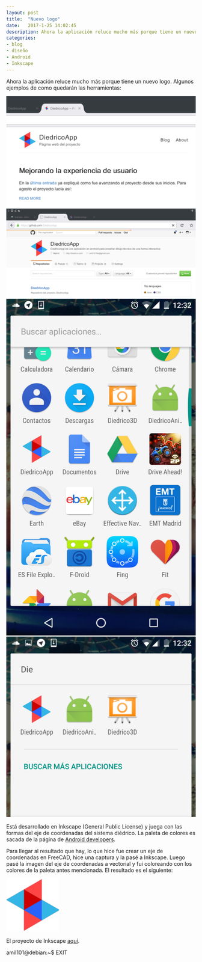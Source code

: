 ```yaml
---
layout: post
title:  "Nuevo logo"
date:   2017-1-25 14:02:45
description: Ahora la aplicación reluce mucho más porque tiene un nuevo logo
categories:
- blog
- diseño
- Android
- Inkscape
---
```


Ahora la aplicación reluce mucho más porque tiene un nuevo logo. Algunos ejemplos de como quedarán las herramientas:  

![DiedricoApp en Agosto 2016](../images/logo1.png)  
![DiedricoApp en Agosto 2016](../images/logo2.png)  
![DiedricoApp en Agosto 2016](../images/logo3.png)  
![DiedricoApp en Agosto 2016](../images/logo4.png)  

Está desarrollado en Inkscape (General Public License) y juega con las formas del eje de coordenadas del sistema diédrico. La paleta de colores es sacada de la página de [Android developers](https://material.io/guidelines/style/color.html).

Para llegar al resultado que hay, lo que hice fue crear un eje de coordenadas en FreeCAD, hice una captura y la pasé a Inkscape. Luego pasé la imagen del eje de coordenadas a vectorial y fui coloreando con los colores de la paleta antes mencionada. El resultado es el siguiente:

![DiedricoApp en Agosto 2016](../images/logo.png)  

El proyecto de Inkscape [aquí](../images/LogoDiedricoApp.svg).

amil101@debian:~$ EXIT
